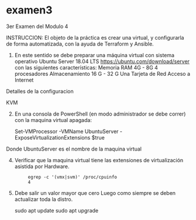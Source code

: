# examen3
3er Examen del Modulo 4

INSTRUCCION:
El objeto de la práctica es crear una virtual, y configurarla de forma automatizada, con la ayuda de Terraform y Ansible.

1) En este sentido se debe preparar una máquina virtual con sistema operativo Ubuntu Server 18.04 LTS https://ubuntu.com/download/server con las siguientes características:
      Memoria RAM 4G - 8G
      4 procesadores
      Almacenamiento 16 G - 32 G
      Una Tarjeta de Red
      Acceso a Internet
      
Detalles de la configuracion

KVM

2) En una consola de PowerShell (en modo administrador se debe correr) con la maquina virtual apagada:

      Set-VMProcessor -VMName UbuntuServer -ExposeVirtualizationExtensions $true 
      
Donde UbuntuServer es el nombre de la maquina virtual

4) Verificar que la maquina virtual tiene las extensiones de virtualización asistida por Hardware.


            egrep -c '(vmx|svm)' /proc/cpuinfo
            4

      
5) Debe salir un valor mayor que cero Luego como siempre se deben actualizar toda la distro.

      sudo apt update
      sudo apt upgrade
      
